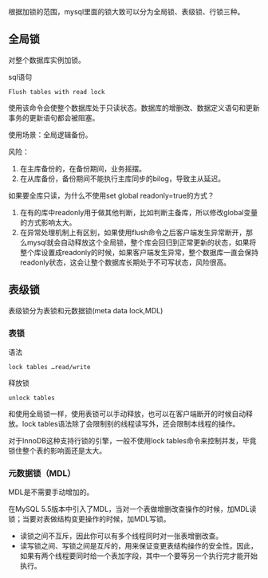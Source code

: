 根据加锁的范围，mysql里面的锁大致可以分为全局锁、表级锁、行锁三种。

## 全局锁

对整个数据库实例加锁。

sql语句

```mysql
Flush tables with read lock
```

使用该命令会使整个数据库处于只读状态。数据库的增删改、数据定义语句和更新事务的更新语句都会被阻塞。

使用场景：全局逻辑备份。

风险：

1. 在主库备份的，在备份期间，业务摇摆。
2. 在从库备份，备份期间不能执行主库同步的bilog，导致主从延迟。

如果要全库只读，为什么不使用set global readonly=true的方式？

1. 在有的库中readonly用于做其他判断，比如判断主备库，所以修改global变量的方式影响太大。
2. 在异常处理机制上有区别，如果使用flush命令之后客户端发生异常断开，那么mysql就会自动释放这个全局锁，整个库会回归到正常更新的状态，如果将整个库设置成readonly的时候，如果客户端发生异常，整个数据库一直会保持readonly状态，这会让整个数据库长期处于不可写状态，风险很高。

## 表级锁

表级锁分为表锁和元数据锁(meta data lock,MDL)

### 表锁

语法

```mysql
lock tables …read/write		
```

释放锁

```mysql
unlock tables
```

和使用全局锁一样，使用表锁可以手动释放，也可以在客户端断开的时候自动释放。lock tables语法除了会限制别的线程读写外，还会限制本线程的操作。

对于InnoDB这种支持行锁的引擎，一般不使用lock tables命令来控制并发，毕竟锁住整个表的影响面还是太大。

### 元数据锁（MDL） 

MDL是不需要手动增加的。

在MySQL 5.5版本中引入了MDL，当对一个表做增删改查操作的时候，加MDL读锁；当要对表做结构变更操作的时候，加MDL写锁。

- 读锁之间不互斥，因此你可以有多个线程同时对一张表增删改查。
- 读写锁之间、写锁之间是互斥的，用来保证变更表结构操作的安全性。因此，如果有两个线程要同时给一个表加字段，其中一个要等另一个执行完才能开始执行。